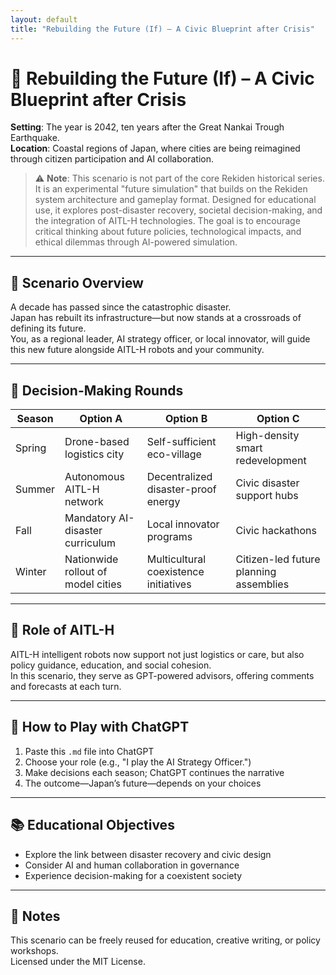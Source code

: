 ```yaml
---
layout: default
title: "Rebuilding the Future (If) – A Civic Blueprint after Crisis" 
---
```



# 🌅 Rebuilding the Future (If) – A Civic Blueprint after Crisis

**Setting**: The year is 2042, ten years after the Great Nankai Trough Earthquake.  
**Location**: Coastal regions of Japan, where cities are being reimagined through citizen participation and AI collaboration.
> ⚠️ **Note**: This scenario is not part of the core Rekiden historical series.
> It is an experimental "future simulation" that builds on the Rekiden system architecture and gameplay format.
> Designed for educational use, it explores post-disaster recovery, societal decision-making, and the integration of AITL-H technologies.
> The goal is to encourage critical thinking about future policies, technological impacts, and ethical dilemmas through AI-powered simulation.

---

## 🎯 Scenario Overview

A decade has passed since the catastrophic disaster.  
Japan has rebuilt its infrastructure—but now stands at a crossroads of defining its future.  
You, as a regional leader, AI strategy officer, or local innovator, will guide this new future alongside AITL-H robots and your community.

---

## 🔁 Decision-Making Rounds

| Season | Option A | Option B | Option C |
|--------|----------|----------|----------|
| Spring | Drone-based logistics city | Self-sufficient eco-village | High-density smart redevelopment |
| Summer | Autonomous AITL-H network | Decentralized disaster-proof energy | Civic disaster support hubs |
| Fall | Mandatory AI-disaster curriculum | Local innovator programs | Civic hackathons |
| Winter | Nationwide rollout of model cities | Multicultural coexistence initiatives | Citizen-led future planning assemblies |

---

## 🤖 Role of AITL-H

AITL-H intelligent robots now support not just logistics or care, but also policy guidance, education, and social cohesion.  
In this scenario, they serve as GPT-powered advisors, offering comments and forecasts at each turn.

---

## 🧠 How to Play with ChatGPT

1. Paste this `.md` file into ChatGPT
2. Choose your role (e.g., "I play the AI Strategy Officer.")
3. Make decisions each season; ChatGPT continues the narrative
4. The outcome—Japan’s future—depends on your choices

---

## 📚 Educational Objectives

- Explore the link between disaster recovery and civic design
- Consider AI and human collaboration in governance
- Experience decision-making for a coexistent society

---

## 📝 Notes

This scenario can be freely reused for education, creative writing, or policy workshops.  
Licensed under the MIT License.
